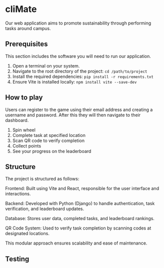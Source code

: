 # cliMate
Our web application aims to promote sustainability through performing tasks around campus.

## Prerequisites
This section includes the software you will need to run our application. 

1. Open a terminal on your system.
2. Navigate to the root directory of the project: 
`cd /path/to/project`
3. Install the required dependencies:
`pip install -r requirements.txt`
4. Ensure Vite is installed locally:
`npm install vite --save-dev`

## How to play 
Users can register to the game using their email address and creating a username and password. After this they will then navigate to their dashboard.
1. Spin wheel
2. Complete task at specified location
3. Scan QR code to verify completion
4. Collect points
5. See your progress on the leaderboard

## Structure
The project is structured as follows:

Frontend: Built using Vite and React, responsible for the user interface and interactions.

Backend: Developed with Python (Django) to handle authentication, task verification, and leaderboard updates.

Database: Stores user data, completed tasks, and leaderboard rankings.

QR Code System: Used to verify task completion by scanning codes at designated locations.

This modular approach ensures scalability and ease of maintenance.

## Testing
